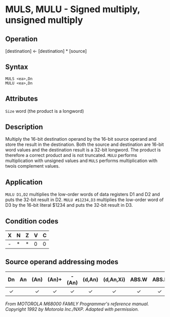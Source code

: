 # MULS, MULU - Signed multiply, unsigned multiply

## Operation
[destination] ← [destination] * [source]

## Syntax
```assembly
MULS <ea>,Dn
MULU <ea>,Dn
```

## Attributes
`Size`  word (the product is a longword)

## Description
Multiply the 16-bit destination operand by the 16-bit source
operand and store the result in the destination. Both the source
and destination are 16-bit word values and the destination result
is a 32-bit longword. The product is therefore a correct product
and is not truncated. `MULU` performs multiplication with unsigned
values and `MULS` performs multiplication with twoís complement
values.

## Application
`MULU D1,D2` multiplies the low-order words of data registers D1
and D2 and puts the 32-bit result in D2. `MULU #$1234,D3` multiplies the low-order word of D3 by the 16-bit literal $1234 and
puts the 32-bit result in D3.

## Condition codes
|X|N|Z|V|C|
|--|--|--|--|--|
|-|*|*|0|0|

## Source operand addressing modes
|Dn|An|(An)|(An)+|-(An)|(d,An)|(d,An,Xi)|ABS.W|ABS.L|(d,PC)|(d,PC,Xn)|imm|
|:-:|:-:|:-:|:-:|:-:|:-:|:-:|:-:|:-:|:-:|:-:|:-:|
|✓||✓|✓|✓|✓|✓|✓|✓|✓|✓|✓|

*From MOTOROLA M68000 FAMILY Programmer's reference manual. Copyright 1992 by Motorola Inc./NXP. Adapted with permission.*